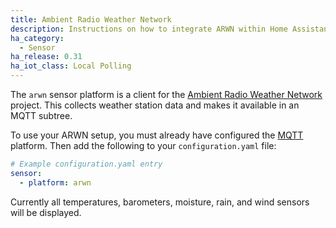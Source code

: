 ```yaml
---
title: Ambient Radio Weather Network
description: Instructions on how to integrate ARWN within Home Assistant.
ha_category:
  - Sensor
ha_release: 0.31
ha_iot_class: Local Polling
---
```


The `arwn` sensor platform is a client for the [Ambient Radio Weather Network](https://github.com/sdague/arwn) project. This collects weather station data and makes it available in an MQTT subtree.

To use your ARWN setup, you must already have configured the [MQTT](/integrations/mqtt/) platform. Then add the following to your `configuration.yaml` file:

```yaml
# Example configuration.yaml entry
sensor:
  - platform: arwn
```

Currently all temperatures, barometers, moisture, rain, and wind sensors will be displayed.
